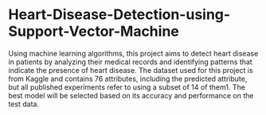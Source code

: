 # Heart-Disease-Detection-using-Support-Vector-Machine
Using machine learning algorithms, this project aims to detect heart disease in patients by analyzing their medical records and identifying patterns that indicate the presence of heart disease. The dataset used for this project is from Kaggle and contains 76 attributes, including the predicted attribute, but all published experiments refer to using a subset of 14 of them1. The best model will be selected based on its accuracy and performance on the test data.
